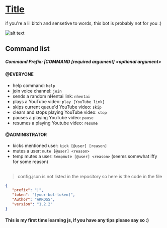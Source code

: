 # [Title](https://discordapp.com/oauth2/authorize?client_id=678287534773501959&scope=bot&permissions=1014066238 "Kumiko Discord Bot") 

if you're a lil bitch and sensetive to words, this bot is probably not for you :) 

![alt text](https://i.imgur.com/Gpd8H1W.png " ")

## Command list

##### Command Prefix: |COMMAND [required argument] <<optional argument>optional argument>

#### @EVERYONE
* help command: `help`
* join voice channel: `join`
* sends a random nHentai link: `nhentai`
* plays a YouTube video: `play [YouTube link]`
* skips current queue'd YouTube video: `skip`
* clears and stops playing YouTube video: `stop`
* pauses a playing YouTube video: `pause`
* resumes a playing Youtube video: `resume`

#### @ADMINISTRATOR
* kicks mentioned user: `kick [@user] [reason]`
* mutes a user: `mute [@user] <reason>`
* temp mutes a user: `tempmute [@user] <reason>` (seems somewhat iffy for some reason)
## 

> config.json is not listed in the repository so here is the code in the file

 ```json
 {
    "prefix": "|",
    "token": "[your-bot-token]",
    "Author": "AKROSS",
    "version": "1.2.2"
}
```

#### This is my first time learning js, if you have any tips please say so :)